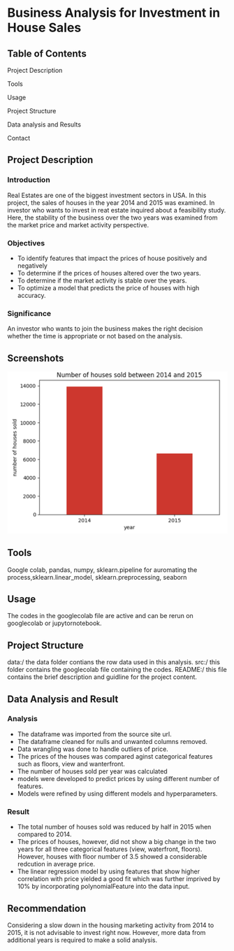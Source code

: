 
# Business Analysis for Investment in House Sales

## Table of Contents
Project Description

Tools

Usage

Project Structure

Data analysis and Results

Contact


## Project Description
### Introduction
Real Estates are one of the biggest investment sectors in USA. In this project, the sales of houses in the year 2014 and 2015 was examined. In investor who wants to invest in reat estate inquired about a feasibility study. Here, the stability of the business over the two years was examined from the market price and market activity perspective. 

### Objectives
* To identify features that impact the prices of house positively and negatively
* To determine if the prices of houses altered over the two years.
* To determine if the market activity is stable over the years.
* To optimize a model that predicts the price of houses with high accuracy.

### Significance
An investor who wants to join the business makes the right decision whether the time is appropriate or not based on the analysis. 

## Screenshots

![App Screenshot](https://github.com/derewor/House_sales_Project/blob/main/document/Screenshot%202024-10-11%20at%2011.43.42.png)
## Tools
Google colab, pandas, numpy, sklearn.pipeline for auromating the process,sklearn.linear_model, sklearn.preprocessing, seaborn

## Usage
The codes in the googlecolab file are active and can be rerun on googlecolab or jupytornotebook.

## Project Structure
data:/ the data folder contians the row data used in this analysis.
src:/ this folder contains the googlecolab file containing the codes.
README:/ this file contains the brief description and guidline for the project content.

## Data Analysis and Result
### Analysis
* The dataframe was imported from the source site url.
* The dataframe cleaned for nulls and unwanted columns removed.
* Data wrangling was done to handle outliers of price.
* The prices of the houses was compared aginst categorical features such as floors, view and wanterfront.
* The number of houses sold per year was calculated 
* models were developed to predict prices by using different number of features.
* Models were refined by using different models and hyperparameters.

### Result
* The total number of houses sold was reduced by half in 2015 when compared to 2014.
* The prices of houses, however, did not show a big change in the two years for all three categorical features (view, waterfront, floors). However, houses with floor number of 3.5 showed a considerable redcution in average price.
* The linear regression model by using features that show higher correlation with price yielded a good fit which was further imprived by 10% by incorporating polynomialFeature into the data input.

## Recommendation
Considering a slow down in the housing marketing activity from 2014 to 2015, it is not advisable to invest right now. However, more data from additional years is required to make a solid analysis.





